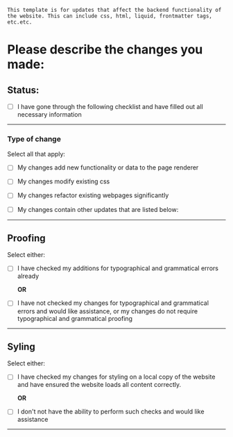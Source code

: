     This template is for updates that affect the backend functionality of the website. This can include css, html, liquid, frontmatter tags, etc.etc.
# Please describe the changes you made:



## Status:
- [ ] I have gone through the following checklist and have filled out all necessary information

___

### Type of change
Select all that apply:

- [ ] My changes add new functionality or data to the page renderer
- [ ] My changes modify existing css
- [ ] My changes refactor existing webpages significantly
- [ ] My changes contain other updates that are listed below:



___

## Proofing
Select either:
- [ ] I have checked my additions for typographical and grammatical errors already
  
    **OR**

- [ ] I have not checked my changes for typographical and grammatical errors and would like assistance, or my changes do not require typographical and grammatical proofing

___

## Syling
Select either:
- [ ] I have checked my changes for styling on a local copy of the website and have ensured the website loads all content correctly.

    **OR**

- [ ] I don't not have the ability to perform such checks and would like assistance

___